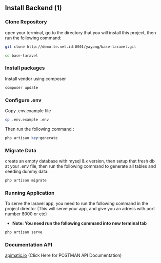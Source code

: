 ## Install Backend (1)

### Clone Repository
open your terminal, go to the directory that you will install this project, then run the following command:

```bash
git clone http://demo.te.net.id:8001/yayong/base-laravel.git

cd base-laravel 
```

### Install packages
Install vendor using composer

```bash
composer update
```

### Configure .env
Copy .env.example file

```bash
cp .env.example .env
```

Then run the following command :

```php
php artisan key:generate
```

### Migrate Data
create an empty database with mysql 8.x version, then setup that fresh db at your .env file, then run the following command to generate all tables and seeding dummy data:

```php
php artisan migrate
```

### Running Application
To serve the laravel app, you need to run the following command in the project director (This will serve your app, and give you an adress with port number 8000 or etc)
- **Note: You need run the following command into new terminal tab**

```php
php artisan serve
```

### Documentation API
[apimatic.io](http://apimatic.io) (Click Here for POSTMAN API Documentation)


